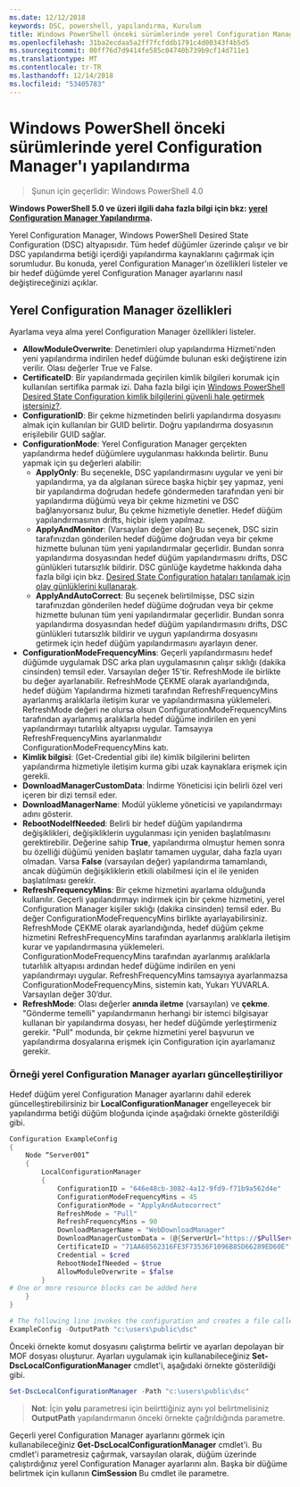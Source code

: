 ```yaml
---
ms.date: 12/12/2018
keywords: DSC, powershell, yapılandırma, Kurulum
title: Windows PowerShell önceki sürümlerinde yerel Configuration Manager'ı yapılandırma
ms.openlocfilehash: 31ba2ecdaa5a2ff7fcfddb1791c4d00343f4b5d5
ms.sourcegitcommit: 00ff76d7d9414fe585c04740b739b9cf14d711e1
ms.translationtype: MT
ms.contentlocale: tr-TR
ms.lasthandoff: 12/14/2018
ms.locfileid: "53405783"
---
```

# <a name="configuring-the-local-configuration-manager-in-previous-versions-of-windows-powershell"></a>Windows PowerShell önceki sürümlerinde yerel Configuration Manager'ı yapılandırma

>Şunun için geçerlidir: Windows PowerShell 4.0

**Windows PowerShell 5.0 ve üzeri ilgili daha fazla bilgi için bkz: [yerel Configuration Manager Yapılandırma](metaConfig.md).**

Yerel Configuration Manager, Windows PowerShell Desired State Configuration (DSC) altyapısıdır.
Tüm hedef düğümler üzerinde çalışır ve bir DSC yapılandırma betiği içerdiği yapılandırma kaynaklarını çağırmak için sorumludur.
Bu konuda, yerel Configuration Manager'ın özellikleri listeler ve bir hedef düğümde yerel Configuration Manager ayarlarını nasıl değiştireceğinizi açıklar.

## <a name="local-configuration-manager-properties"></a>Yerel Configuration Manager özellikleri

Ayarlama veya alma yerel Configuration Manager özellikleri listeler.

- **AllowModuleOverwrite**: Denetimleri olup yapılandırma Hizmeti'nden yeni yapılandırma indirilen hedef düğümde bulunan eski değiştirene izin verilir. Olası değerler True ve False.
- **CertificateID**: Bir yapılandırmada geçirilen kimlik bilgileri korumak için kullanılan sertifika parmak izi. Daha fazla bilgi için [Windows PowerShell Desired State Configuration kimlik bilgilerini güvenli hale getirmek istersiniz?](https://blogs.msdn.microsoft.com/powershell/2014/01/31/want-to-secure-credentials-in-windows-powershell-desired-state-configuration/).
- **ConfigurationID**: Bir çekme hizmetinden belirli yapılandırma dosyasını almak için kullanılan bir GUID belirtir. Doğru yapılandırma dosyasının erişilebilir GUID sağlar.
- **ConfigurationMode**: Yerel Configuration Manager gerçekten yapılandırma hedef düğümlere uygulanması hakkında belirtir. Bunu yapmak için şu değerleri alabilir:
  - **ApplyOnly**: Bu seçenekle, DSC yapılandırmasını uygular ve yeni bir yapılandırma, ya da algılanan sürece başka hiçbir şey yapmaz, yeni bir yapılandırma doğrudan hedefe göndermeden tarafından yeni bir yapılandırma düğümü veya bir çekme hizmetini ve DSC bağlanıyorsanız bulur, Bu çekme hizmetiyle denetler. Hedef düğüm yapılandırmasının drifts, hiçbir işlem yapılmaz.
  - **ApplyAndMonitor**: (Varsayılan değer olan) Bu seçenek, DSC sizin tarafınızdan gönderilen hedef düğüme doğrudan veya bir çekme hizmette bulunan tüm yeni yapılandırmalar geçerlidir. Bundan sonra yapılandırma dosyasından hedef düğüm yapılandırmasını drifts, DSC günlükleri tutarsızlık bildirir. DSC günlüğe kaydetme hakkında daha fazla bilgi için bkz. [Desired State Configuration hataları tanılamak için olay günlüklerini kullanarak](http://blogs.msdn.com/b/powershell/archive/2014/01/03/using-event-logs-to-diagnose-errors-in-desired-state-configuration.aspx).
  - **ApplyAndAutoCorrect**: Bu seçenek belirtilmişse, DSC sizin tarafınızdan gönderilen hedef düğüme doğrudan veya bir çekme hizmette bulunan tüm yeni yapılandırmalar geçerlidir. Bundan sonra yapılandırma dosyasından hedef düğüm yapılandırmasını drifts, DSC günlükleri tutarsızlık bildirir ve uygun yapılandırma dosyasını getirmek için hedef düğüm yapılandırmasını ayarlayın dener.
- **ConfigurationModeFrequencyMins**: Geçerli yapılandırmasını hedef düğümde uygulamak DSC arka plan uygulamasının çalışır sıklığı (dakika cinsinden) temsil eder. Varsayılan değer 15'tir. RefreshMode ile birlikte bu değer ayarlanabilir. RefreshMode ÇEKME olarak ayarlandığında, hedef düğüm Yapılandırma hizmeti tarafından RefreshFrequencyMins ayarlanmış aralıklarla iletişim kurar ve yapılandırmasına yüklemeleri. RefreshMode değeri ne olursa olsun ConfigurationModeFrequencyMins tarafından ayarlanmış aralıklarla hedef düğüme indirilen en yeni yapılandırmayı tutarlılık altyapısı uygular. Tamsayıya RefreshFrequencyMins ayarlanmalıdır ConfigurationModeFrequencyMins katı.
- **Kimlik bilgisi**: (Get-Credential gibi ile) kimlik bilgilerini belirten yapılandırma hizmetiyle iletişim kurma gibi uzak kaynaklara erişmek için gerekli.
- **DownloadManagerCustomData**: İndirme Yöneticisi için belirli özel veri içeren bir dizi temsil eder.
- **DownloadManagerName**: Modül yükleme yöneticisi ve yapılandırmayı adını gösterir.
- **RebootNodeIfNeeded**: Belirli bir hedef düğüm yapılandırma değişiklikleri, değişikliklerin uygulanması için yeniden başlatılmasını gerektirebilir. Değerine sahip **True**, yapılandırma olmuştur hemen sonra bu özelliği düğümü yeniden başlatır tamamen uygular, daha fazla uyarı olmadan. Varsa **False** (varsayılan değer) yapılandırma tamamlandı, ancak düğümün değişikliklerin etkili olabilmesi için el ile yeniden başlatılması gerekir.
- **RefreshFrequencyMins**: Bir çekme hizmetini ayarlama olduğunda kullanılır. Geçerli yapılandırmayı indirmek için bir çekme hizmetini, yerel Configuration Manager kişiler sıklığı (dakika cinsinden) temsil eder. Bu değer ConfigurationModeFrequencyMins birlikte ayarlayabilirsiniz. RefreshMode ÇEKME olarak ayarlandığında, hedef düğüm çekme hizmetini RefreshFrequencyMins tarafından ayarlanmış aralıklarla iletişim kurar ve yapılandırmasına yüklemeleri. ConfigurationModeFrequencyMins tarafından ayarlanmış aralıklarla tutarlılık altyapısı ardından hedef düğüme indirilen en yeni yapılandırmayı uygular. RefreshFrequencyMins tamsayıya ayarlanmazsa ConfigurationModeFrequencyMins, sistemin katı, Yukarı YUVARLA. Varsayılan değer 30’dur.
- **RefreshMode**: Olası değerler **anında iletme** (varsayılan) ve **çekme**. "Gönderme temelli" yapılandırmanın herhangi bir istemci bilgisayar kullanan bir yapılandırma dosyası, her hedef düğümde yerleştirmeniz gerekir. "Pull" modunda, bir çekme hizmetini yerel başvurun ve yapılandırma dosyalarına erişmek için Configuration için ayarlamanız gerekir.

### <a name="example-of-updating-local-configuration-manager-settings"></a>Örneği yerel Configuration Manager ayarları güncelleştiriliyor

Hedef düğüm yerel Configuration Manager ayarlarını dahil ederek güncelleştirebilirsiniz bir **LocalConfigurationManager** engelleyecek bir yapılandırma betiği düğüm bloğunda içinde aşağıdaki örnekte gösterildiği gibi.

```powershell
Configuration ExampleConfig
{
    Node “Server001”
    {
        LocalConfigurationManager
        {
            ConfigurationID = "646e48cb-3082-4a12-9fd9-f71b9a562d4e"
            ConfigurationModeFrequencyMins = 45
            ConfigurationMode = "ApplyAndAutocorrect"
            RefreshMode = "Pull"
            RefreshFrequencyMins = 90
            DownloadManagerName = "WebDownloadManager"
            DownloadManagerCustomData = (@{ServerUrl="https://$PullService/psdscpullserver.svc"})
            CertificateID = "71AA68562316FE3F73536F1096B85D66289ED60E"
            Credential = $cred
            RebootNodeIfNeeded = $true
            AllowModuleOverwrite = $false
        }
# One or more resource blocks can be added here
    }
}

# The following line invokes the configuration and creates a file called Server001.meta.mof at the specified path
ExampleConfig -OutputPath "c:\users\public\dsc"
```

Önceki örnekte komut dosyasını çalıştırma belirtir ve ayarları depolayan bir MOF dosyası oluşturur.
Ayarları uygulamak için kullanabileceğiniz **Set-DscLocalConfigurationManager** cmdlet'i, aşağıdaki örnekte gösterildiği gibi.

```powershell
Set-DscLocalConfigurationManager -Path "c:\users\public\dsc"
```

> **Not**: İçin **yolu** parametresi için belirttiğiniz aynı yol belirtmelisiniz **OutputPath** yapılandırmanın önceki örnekte çağrıldığında parametre.

Geçerli yerel Configuration Manager ayarlarını görmek için kullanabileceğiniz **Get-DscLocalConfigurationManager** cmdlet'i.
Bu cmdlet'i parametresiz çağırmak, varsayılan olarak, düğüm üzerinde çalıştırdığınız yerel Configuration Manager ayarlarını alın.
Başka bir düğüme belirtmek için kullanın **CimSession** Bu cmdlet ile parametre.
